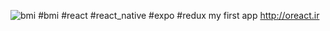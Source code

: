 ![bmi](https://user-images.githubusercontent.com/116552870/209799949-012b1a7b-0337-433a-a294-98a62099b477.jpg)
#bmi #react #react_native #expo #redux
my first app
http://oreact.ir
